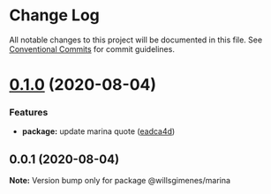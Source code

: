 # Change Log

All notable changes to this project will be documented in this file.
See [Conventional Commits](https://conventionalcommits.org) for commit guidelines.

# [0.1.0](https://github.com/willsgimenes/city-pop/compare/@willsgimenes/marina@0.0.1...@willsgimenes/marina@0.1.0) (2020-08-04)


### Features

* **package:** update marina quote ([eadca4d](https://github.com/willsgimenes/city-pop/commit/eadca4d0f9f9412d6527c4b48e1c8975036b13ee))





## 0.0.1 (2020-08-04)

**Note:** Version bump only for package @willsgimenes/marina

